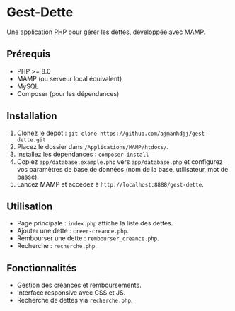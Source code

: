 # Gest-Dette
Une application PHP pour gérer les dettes, développée avec MAMP.

## Prérequis
- PHP >= 8.0
- MAMP (ou serveur local équivalent)
- MySQL
- Composer (pour les dépendances)

## Installation
1. Clonez le dépôt : `git clone https://github.com/ajmanhdjj/gest-dette.git`
2. Placez le dossier dans `/Applications/MAMP/htdocs/`.
3. Installez les dépendances : `composer install`
4. Copiez `app/database.example.php` vers `app/database.php` et configurez vos paramètres de base de données (nom de la base, utilisateur, mot de passe).
5. Lancez MAMP et accédez à `http://localhost:8888/gest-dette`.

## Utilisation
- Page principale : `index.php` affiche la liste des dettes.
- Ajouter une dette : `creer-creance.php`.
- Rembourser une dette : `rembourser_creance.php`.
- Recherche : `recherche.php`.

## Fonctionnalités
- Gestion des créances et remboursements.
- Interface responsive avec CSS et JS.
- Recherche de dettes via `recherche.php`.
